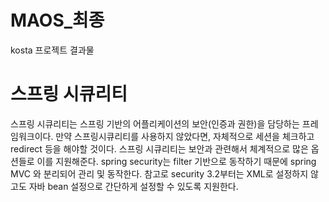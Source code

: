 # MAOS_최종
kosta 프로젝트 결과물

# 스프링 시큐리티
  
  스프링 시큐리티는 스프링 기반의 어플리케이션의 보안(인증과 권한)을 담당하는 프레임워크이다. 만약 스프링시큐리티를 사용하지 않았다면, 자체적으로 세션을 체크하고 redirect 등을 해야할 것이다. 스프링 시큐리티는 보안과 관련해서 체계적으로 많은 옵션들로 이를 지원해준다. spring security는 filter 기반으로 동작하기 때문에 spring MVC 와 분리되어 관리 및 동작한다. 참고로 security 3.2부터는 XML로 설정하지 않고도 자바 bean 설정으로 간단하게 설정할 수 있도록 지원한다.
